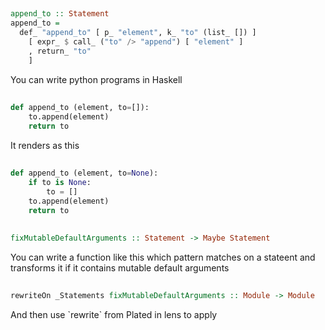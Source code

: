 ##

<style>
.reveal code { font-size: 0.8em; }
.reveal pre code { max-height: 600px; }
</style>


```haskell
append_to :: Statement
append_to =
  def_ "append_to" [ p_ "element", k_ "to" (list_ []) ]
    [ expr_ $ call_ ("to" /> "append") [ "element" ]
    , return_ "to"
    ]
```

<div class="notes">
You can write python programs in Haskell
</div>

##

```python
def append_to (element, to=[]):
    to.append(element)
    return to
```

<div class="notes">
It renders as this
</div>

##

```python
def append_to (element, to=None):
    if to is None:
        to = []
    to.append(element)
    return to
```

##

```haskell
fixMutableDefaultArguments :: Statement -> Maybe Statement
```

<div class="notes">
You can write a function like this which pattern matches on a stateent and transforms it
if it contains mutable default arguments
</div>

##

```haskell
rewriteOn _Statements fixMutableDefaultArguments :: Module -> Module
```

<div class="notes">
And then use `rewrite` from Plated in lens to apply
</div>

